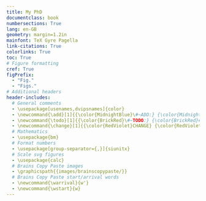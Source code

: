 ```yaml
---
title: My PhD
documentclass: book
numbersections: True
lang: en-GB
geometry: margin=1.2in
mainfont: TeX Gyre Pagella
link-citations: True
colorlinks: True
toc: True
# Figure formatting
cref: True
figPrefix:
  - "Fig."
  - "Figs."
# Additional headers
header-includes:
  # General comments
  - \usepackage[usenames,dvipsnames]{color}
  - \newcommand{\add}[1]{{\color{MidnightBlue}\#~ADD:} {\color{MidnightBlue}#1}}
  - \newcommand{\todo}[1]{{\color{BrickRed}\#~TODO:} {\color{BrickRed}#1}}
  - \newcommand{\change}[1]{{\color{RedViolet}CHANGE} {\color{RedViolet}[#1]}}
  # Mathematics
  - \usepackage{bm}
  # Format numbers
  - \usepackage[group-separator={,}]{siunitx}
  # Scale svg figures
  - \usepackage{calc}
  # Brains Copy Paste images
  - \graphicspath{{images/brainscopypaste/}}
  # Brains Copy Paste start/arrival words
  - \newcommand{\warrival}{w'}
  - \newcommand{\wstart}{w}
---
```

